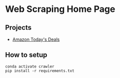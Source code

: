 # Web Scraping Home Page

## Projects

- [Amazon Today's Deals](https://www.amazon.com/gp/goldbox)

## How to setup

```shell
conda activate crawler
pip install -r requirements.txt
```
